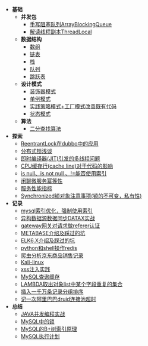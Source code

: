 - **基础**
    - **并发包**
        - [手写阻塞队列ArrayBlockingQueue](JAVA/ArrayBlockingQueue.md)
        - [解读线程副本ThreadLocal](JAVA/ThreadLocal.md)
    - **数据结构**
        - [数组](JAVA/Array.md)
        - [链表](JAVA/LinkedList.md)
        - [栈](JAVA/Stack.md)
        - [队列](JAVA/Queue.md)
        - [跳跃表](JAVA/SkipList.md)
    - **设计模式**
        - [装饰器模式](PATTERN/Decorator.md)  
        - [单例模式](JAVA/singleton.md)
        - [实践策略模式+工厂模式改善既有代码](PATTERN/Strategy.md)
        - [状态模式](PATTERN/State.md)
    - **算法**
        - [二分查找算法](JAVA/BinarySearch.md)    
- **探索**
    - [ReentrantLock在dubbo中的应用](RECORD/Lock1.md)
    - [分布式锁浅谈](JAVA/DISTRIBUTEDLOCK.md)
    - [即时编译器(JIT)引发的多线程问题](RECORD/JITCompilerRecord.md)
    - [CPU缓存行(cache line)对于代码的影响](RECORD/CpuCacheLine.md)
    - [is null、is not null 、!=能否使用索引](READING/MySQLExecutionPlanExample.md)
    - [闲聊微服务幂等性](RECORD/SOAIdempotent.md)
    - [服务性能指标](RECORD/PropertyIndex.md)
    - [Synchronized锁对象注意事项(锁的不可变，私有性)](RECORD/Sync1.md)
- **记录**
    - [mysql索引优化，强制使用索引](RECORD/ForceIndex.md)    
    - [异构数据源数据同步DATAX实战](RECORD/DATAXRECORD.md)
    - [gateway网关对请求做referer认证](RECORD/gatewayRefererAuth.md)
    - [METABASE介绍及踩过的坑](RECORD/METABASERECORD.md)
    - [ELK6.X介绍及踩过的坑](RECORD/ELKRECORD.md)
    - [python和shell操作redis](RECORD/PYTHONORSHELLCALLREDIS.md)  
    <!-- - [算法-时间复杂度简述](JAVA/AlgorithmicComplexity.md) -->
    - [爬虫分析京东商品销售记录](JAVA/searchjd.md)
    - [Kali-linux](READING/kali.md)
    - [xss注入实践](READING/xss.md)
    - [MySQL查询缓存](RECORD/MYSQLCACHERECORD.md)
    - [LAMBDA取出对象list中某个字段重复的集合](RECORD/FETCHDUPLICATESET-LAMBDA.md)
    - [插入一千万条记录分组排序](RECORD/DATAFORKJOIN.md)
    - [记一次阿里巴巴druid连接池超时](RECORD/DRUIDTIMEOUTRECORD.md)
    <!-- - [浅谈阿里巴巴arthas](RECORD/arthas.md) -->
- **总结**
    - [JAVA并发编程实战](READING/CONCURRENTPROGAMMING.md)
    - [MySQL中的锁](READING/MySQLLock)
    - [MySQL的B+树索引原理](READING/MySQLB+TreeIndex.md)
    <!-- - [深入理解java虚拟机](READING/JAVAVIRTUALMACHINE.md) -->
    - [MySQL执行计划](READING/MySQLExecutionPlan.md)